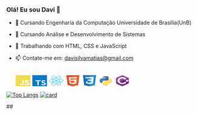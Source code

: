 ### Olá! Eu sou Davi 👋

- 🔭 Cursando Engenharia da Computação Universidade de Brasília(UnB)
- 🔭 Cursando Análise e Desenvolvimento de Sistemas
- 🌱 Trabalhando com HTML, CSS e JavaScript
- 📫 Contate-me em: davisilvamatias@gmail.com


  <div style="display: inline_block"><br>
  <img align="center" alt="daves-Js" height="30" width="40" src="https://raw.githubusercontent.com/devicons/devicon/master/icons/javascript/javascript-plain.svg">
  <img align="center" alt="daves-Ts" height="30" width="40" src="https://raw.githubusercontent.com/devicons/devicon/master/icons/typescript/typescript-plain.svg">
  <img align="center" alt="daves-React" height="30" width="40" src="https://raw.githubusercontent.com/devicons/devicon/master/icons/react/react-original.svg">
  <img align="center" alt="daves-HTML" height="30" width="40" src="https://raw.githubusercontent.com/devicons/devicon/master/icons/html5/html5-original.svg">
  <img align="center" alt="daves-CSS" height="30" width="40" src="https://raw.githubusercontent.com/devicons/devicon/master/icons/css3/css3-original.svg">
  <img align="center" alt="daves-Python" height="30" width="40" src="https://raw.githubusercontent.com/devicons/devicon/master/icons/python/python-original.svg">
  <img align="center" alt="daves-Csharp" height="30" width="40" src="https://raw.githubusercontent.com/devicons/devicon/master/icons/csharp/csharp-original.svg">
[![Top Langs](https://github-readme-stats.vercel.app/api/top-langs/?username=daves22&layout=compact)](https://github.com/daves22/github-readme-stats)
[![card](https://github-readme-stats.vercel.app/api?username=daves22&theme=default&show_icons=true)](https://github.com/anuraghazra/github-readme-stats)
</div>
   ##
